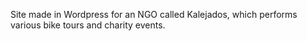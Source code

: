 Site made in Wordpress for an NGO called Kalejados, which performs various bike tours and charity events.

